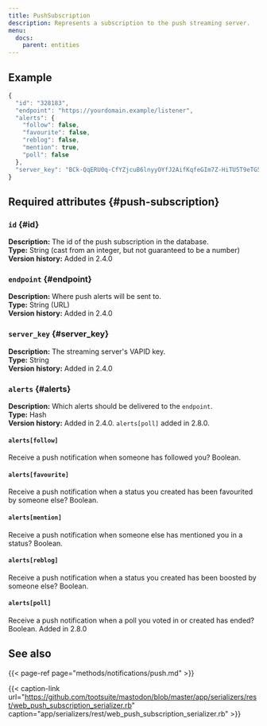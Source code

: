 ```yaml
---
title: PushSubscription
description: Represents a subscription to the push streaming server.
menu:
  docs:
    parent: entities
---
```


## Example

```javascript
{
  "id": "328183",
  "endpoint": "https://yourdomain.example/listener",
  "alerts": {
    "follow": false,
    "favourite": false,
    "reblog": false,
    "mention": true,
    "poll": false
  },
  "server_key": "BCk-QqERU0q-CfYZjcuB6lnyyOYfJ2AifKqfeGIm7Z-HiTU5T9eTG5GxVA0_OH5mMlI4UkkDTpaZwozy0TzdZ2M="
}
```

## Required attributes {#push-subscription}

### `id` {#id}

**Description:** The id of the push subscription in the database.\
**Type:** String \(cast from an integer, but not guaranteed to be a number\)\
**Version history:** Added in 2.4.0

### `endpoint` {#endpoint}

**Description:** Where push alerts will be sent to.\
**Type:** String \(URL\)\
**Version history:** Added in 2.4.0

### `server_key` {#server_key}

**Description:** The streaming server's VAPID key.\
**Type:** String\
**Version history:** Added in 2.4.0

### `alerts` {#alerts}

**Description:** Which alerts should be delivered to the `endpoint`.\
**Type:** Hash\
**Version history:** Added in 2.4.0. `alerts[poll]` added in 2.8.0.

#### `alerts[follow]`

Receive a push notification when someone has followed you? Boolean.

#### `alerts[favourite]`

Receive a push notification when a status you created has been favourited by someone else? Boolean.

#### `alerts[mention]`

Receive a push notification when someone else has mentioned you in a status? Boolean.

#### `alerts[reblog]`

Receive a push notification when a status you created has been boosted by someone else? Boolean.

#### `alerts[poll]`

Receive a push notification when a poll you voted in or created has ended? Boolean. Added in 2.8.0

## See also

{{< page-ref page="methods/notifications/push.md" >}}

{{< caption-link url="https://github.com/tootsuite/mastodon/blob/master/app/serializers/rest/web_push_subscription_serializer.rb" caption="app/serializers/rest/web\_push\_subscription\_serializer.rb" >}}



